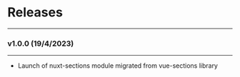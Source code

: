 # Releases

---

### v1.0.0 (19/4/2023)

---

 - Launch of nuxt-sections module migrated from vue-sections library
